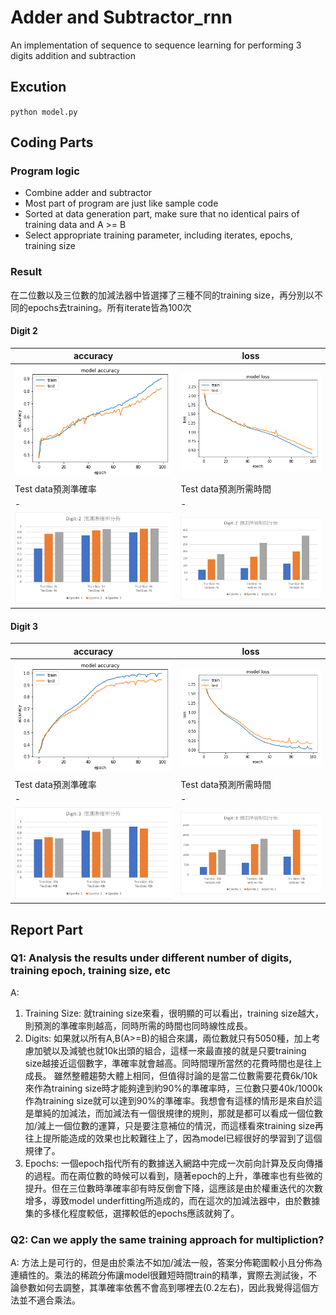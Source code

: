 # Adder and Subtractor_rnn
An implementation of sequence to sequence learning for performing 3 digits addition and subtraction
## Excution
`python model.py`
## Coding Parts
### Program logic
* Combine adder and subtractor
* Most part of program are just like sample code
* Sorted at data generation part, make sure that no identical pairs of training data and A >= B
* Select appropriate training parameter, including iterates, epochs, training size

### Result
在二位數以及三位數的加減法器中皆選擇了三種不同的training size，再分別以不同的epochs去training。所有iterate皆為100次

#### Digit 2
| accuracy | loss |
| ---- | ---- |
| ![](img/digit2_acc.png) | ![](img/digit2_loss.png) |
| Test data預測準確率 | Test data預測所需時間 |
| - | - |
| ![](img/digit2_msg.png) | ![](img/digit2_time.png) | 
#### Digit 3
| accuracy | loss |
| ---- | ---- |
| ![](img/digit3_acc.png) | ![](img/digit3_loss.png) |
| Test data預測準確率 | Test data預測所需時間 |
| - | - |
| ![](img/digit3_msg.png) | ![](img/digit3_time.png) |


## Report Part
### Q1: Analysis the results under different number of digits, training epoch, training size, etc
A:
1. Training Size:
就training size來看，很明顯的可以看出，training size越大，則預測的準確率則越高，同時所需的時間也同時線性成長。
2. Digits:
如果就以所有A,B(A>=B)的組合來講，兩位數就只有5050種，加上考慮加號以及減號也就10k出頭的組合，這樣一來最直接的就是只要training size越接近這個數字，準確率就會越高。同時間理所當然的花費時間也是往上成長。
雖然整體趨勢大體上相同，但值得討論的是當二位數需要花費6k/10k來作為training size時才能夠達到約90%的準確率時，三位數只要40k/1000k 作為training size就可以達到90%的準確率。我想會有這樣的情形是來自於這是單純的加減法，而加減法有一個很規律的規則，那就是都可以看成一個位數加/減上一個位數的運算，只是要注意補位的情況，而這樣看來training size再往上提所能造成的效果也比較難往上了，因為model已經很好的學習到了這個規律了。
3. Epochs:
一個epoch指代所有的數據送入網路中完成一次前向計算及反向傳播的過程。而在兩位數的時候可以看到，隨著epoch的上升，準確率也有些微的提升。但在三位數時準確率卻有時反倒會下降，這應該是由於權重迭代的次數增多，導致model underfitting所造成的，而在這次的加減法器中，由於數據集的多樣化程度較低，選擇較低的epochs應該就夠了。

###  Q2: Can we apply the same training approach for multipliction?
A: 方法上是可行的，但是由於乘法不如加/減法一般，答案分佈範圍較小且分佈為連續性的。乘法的稀疏分佈讓model很難短時間train的精準，實際去測試後，不論參數如何去調整，其準確率依舊不會高到哪裡去(0.2左右)，因此我覺得這個方法並不適合乘法。